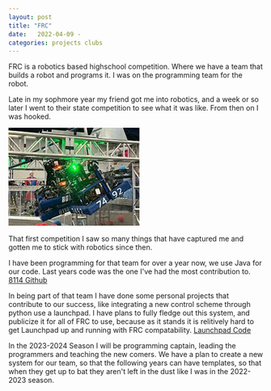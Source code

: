 ```yaml
---
layout: post
title: "FRC"
date:   2022-04-09 -
categories: projects clubs
---
```

FRC is a robotics based highschool competition.  Where we have a team that builds a robot and programs it.  I was on the programming team for the robot.<br>

Late in my sophmore year my friend got me into robotics, and a week or so later I went to their state competition to see what it was like.  From then on I was hooked.

![My team, 8114, Getting a triple traversal in competiton](/imgs/traverseal.jpg)

That first competition I saw so many things that have captured me and gotten me to stick with robotics since then.

I have been programming for that team for over a year now, we use Java for our code.  Last years code was the one I've had the most contribution to. [8114 Github](https://github.com/FRC-8114/2022-2023_shared)

In being part of that team I have done some personal projects that contribute to our success, like integrating a new control scheme through python use a launchpad.  I have plans to fully fledge out this system, and publicize it for all of FRC to use, because as it stands it is relitively hard to get Launchpad up and running with FRC compatability. [Launchpad Code](https://github.com/FRC-8114/launchpad)

In the 2023-2024 Season I will be programming captain, leading the programmers and teaching the new comers.  We have a plan to create a new system for our team, so that the following years can have templates, so that when they get up to bat they aren't left in the dust like I was in the 2022-2023 season.
